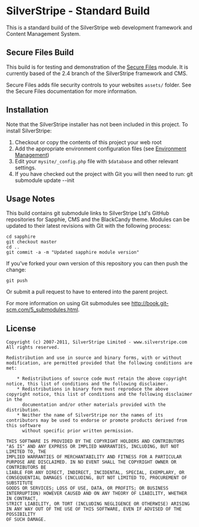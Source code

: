 # SilverStripe - Standard Build

This is a standard build of the SilverStripe web development
framework and Content Management System.

## Secure Files Build

This build is for testing and demonstration of the [Secure Files](https://github.com/hamishcampbell/silverstripe-securefiles)
module. It is currently based of the 2.4 branch of the SilverStripe
framework and CMS.

Secure Files adds file security controls to your websites `assets/` folder. See
the Secure Files documentation for more information.

## Installation

Note that the SilverStripe installer has not been included
in this project. To install SilverStripe:

  1. Checkout or copy the contents of this project your web root
  2. Add the appropriate environment configuration files (see [Environment Management](http://doc.silverstripe.org/sapphire/en/topics/environment-management))
  3. Edit your `mysite/_config.php` file with `$database` and other
relevant settings.
  4. If you have checked out the project with Git you will then need to run:
         git submodule update --init

## Usage Notes

This build contains git submodule links to SilverStripe Ltd's GitHub
repositories for Sapphie, CMS and the BlackCandy theme. Modules can
be updated to their latest revisions with Git with the following
process:

    cd sapphire
    git checkout master
    cd ..
    git commit -a -m "Updated sapphire module version"

If you've forked your own version of this repository you can then
push the change:

    git push

Or submit a pull request to have to entered into the parent project.

For more information on using Git submodules see http://book.git-scm.com/5_submodules.html.

## License

	Copyright (c) 2007-2011, SilverStripe Limited - www.silverstripe.com
	All rights reserved.

	Redistribution and use in source and binary forms, with or without modification, are permitted provided that the following conditions are met:

	    * Redistributions of source code must retain the above copyright notice, this list of conditions and the following disclaimer.
	    * Redistributions in binary form must reproduce the above copyright notice, this list of conditions and the following disclaimer in the 
	      documentation and/or other materials provided with the distribution.
	    * Neither the name of SilverStripe nor the names of its contributors may be used to endorse or promote products derived from this software 
	      without specific prior written permission.

	THIS SOFTWARE IS PROVIDED BY THE COPYRIGHT HOLDERS AND CONTRIBUTORS "AS IS" AND ANY EXPRESS OR IMPLIED WARRANTIES, INCLUDING, BUT NOT LIMITED TO, THE 
	IMPLIED WARRANTIES OF MERCHANTABILITY AND FITNESS FOR A PARTICULAR PURPOSE ARE DISCLAIMED. IN NO EVENT SHALL THE COPYRIGHT OWNER OR CONTRIBUTORS BE 
	LIABLE FOR ANY DIRECT, INDIRECT, INCIDENTAL, SPECIAL, EXEMPLARY, OR CONSEQUENTIAL DAMAGES (INCLUDING, BUT NOT LIMITED TO, PROCUREMENT OF SUBSTITUTE 
	GOODS OR SERVICES; LOSS OF USE, DATA, OR PROFITS; OR BUSINESS INTERRUPTION) HOWEVER CAUSED AND ON ANY THEORY OF LIABILITY, WHETHER IN CONTRACT, 
	STRICT LIABILITY, OR TORT (INCLUDING NEGLIGENCE OR OTHERWISE) ARISING IN ANY WAY OUT OF THE USE OF THIS SOFTWARE, EVEN IF ADVISED OF THE POSSIBILITY 
	OF SUCH DAMAGE.
